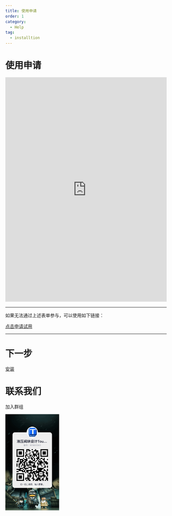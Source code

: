 ```yaml
---
title: 使用申请
order: 1
category:
  - Help
tag:
  - installtion
---
```


# 使用申请

<iframe src="https://p.lm.virbox.com/activity/index.html#/join?no=85601" frameborder="0" allowTransparency="true" scrolling="no" style="width: 100%;min-height: 700px;overflow:auto;"></iframe>

---

如果无法通过上述表单参与，可以使用如下链接：

[点击申请试用](https://p.lm.virbox.com/activity/index.html#/join?no=85601)

---

# 下一步

[安装](installation.md)

# 联系我们

加入群组

<img src="/images/QQGroup.jpg" height="300" />
